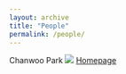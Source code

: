 ```yaml
---
layout: archive
title: "People"
permalink: /people/
---
```

Chanwoo Park 
![](../assets/img/cwpark.jpg)
[Homepage](https://chanwoo-park-official.github.io/)

